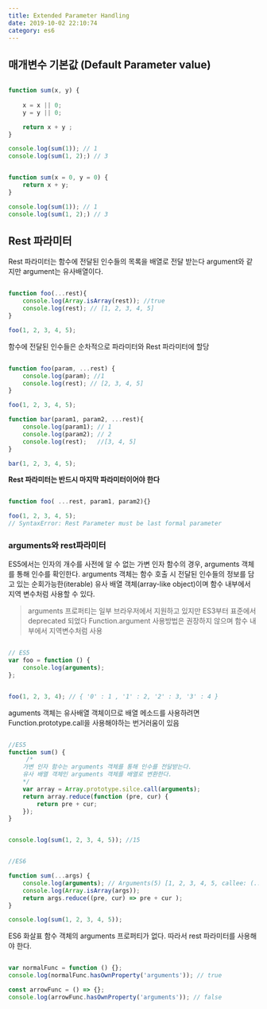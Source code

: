 ```yaml
---
title: Extended Parameter Handling 
date: 2019-10-02 22:10:74
category: es6
---
```


## 매개변수 기본값 (Default Parameter value)

```js

function sum(x, y) {
    
    x = x || 0;
    y = y || 0;

    return x + y ;
}

console.log(sum(1)); // 1
console.log(sum(1, 2);) // 3

```


```js

function sum(x = 0, y = 0) {
    return x + y;
}

console.log(sum(1)); // 1
console.log(sum(1, 2);) // 3


```

## Rest 파라미터

Rest 파라미터는 함수에 전달된 인수들의 목록을 배열로 전달 받는다
argument와 같지만 argument는 유사배열이다.
```js

function foo(...rest){
    console.log(Array.isArray(rest)); //true
    console.log(rest); // [1, 2, 3, 4, 5]
}

foo(1, 2, 3, 4, 5);

```


함수에 전달된 인수들은 순차적으로 파라미터와 Rest 파라미터에 할당

```js

function foo(param, ...rest) {
    console.log(param); //1
    console.log(rest); // [2, 3, 4, 5]
}

foo(1, 2, 3, 4, 5);

function bar(param1, param2, ...rest){
    console.log(param1); // 1
    console.log(param2); // 2
    console.log(rest);   //[3, 4, 5]
}

bar(1, 2, 3, 4, 5);

```

**Rest 파라미터는 반드시 마지막 파라미터이어야 한다**

```js

function foo( ...rest, param1, param2){}

foo(1, 2, 3, 4, 5);
// SyntaxError: Rest Parameter must be last formal parameter


```


### arguments와 rest파라미터

ES5에서는 인자의 개수를 사전에 알 수 없는 가변 인자 함수의 경우, arguments 객체를 통해 인수를 확인한다. arguments 객체는 함수 호출 시 전달된 인수들의 정보를 담고 있는 순회가능한(iterable) 유사 배열 객체(array-like object)이며 함수 내부에서 지역 변수처럼 사용할 수 있다.

> arguments 프로퍼티는 일부 브라우저에서 지원하고 있지만 ES3부터 표준에서 deprecated 되었다
> Function.argument 사용방법은 권장하지 않으며 함수 내부에서 지역변수처럼 사용

```js

// ES5
var foo = function () {
    console.log(arguments);
};


foo(1, 2, 3, 4); // { '0' : 1 , '1' : 2, '2' : 3, '3' : 4 }


```


aguments 객체는 유사배열 객체이므로 배열 메소드를 사용하려면 Function.prototype.call을 사용해야하는 번거러움이 있음

```js

//ES5
function sum() {
     /*
    가변 인자 함수는 arguments 객체를 통해 인수를 전달받는다.
    유사 배열 객체인 arguments 객체를 배열로 변환한다.
    */
    var array = Array.prototype.silce.call(arguments);
    return array.reduce(function (pre, cur) {
        return pre + cur;
    });
}


console.log(sum(1, 2, 3, 4, 5)); //15

```


```js

//ES6

function sum(...args) {
    console.log(arguments); // Arguments(5) [1, 2, 3, 4, 5, callee: (...), Symbol(Symbol.iterator): ƒ]
    console.log(Array.isArray(args));
    return args.reduce((pre, cur) => pre + cur );
}

console.log(sum(1, 2, 3, 4, 5));


```

ES6 화살표 함수 객체의 arguments 프로퍼티가 없다. 따라서 rest 파라미터를 사용해야 한다.

```js

var normalFunc = function () {};
console.log(normalFunc.hasOwnProperty('arguments')); // true

const arrowFunc = () => {};
console.log(arrowFunc.hasOwnProperty('arguments')); // false


```






